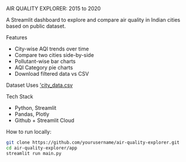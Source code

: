 AIR QUALITY EXPLORER: 2015 to 2020

A Streamlit dashboard to explore and compare air quality in Indian cities based on public dataset.


Features
- City-wise AQI trends over time
- Compare two cities side-by-side
- Pollutant-wise bar charts
- AQI Category pie charts 
- Download filtered data vs CSV

Dataset
Uses ['city_data.csv](https://www.kaggle.com/datasets/rohanrao/air-quality-data-in-india)

Tech Stack
- Python, Streamlit
- Pandas, Plotly
- Github + Streamlit Cloud

How to run locally:
```bash
git clone https://github.com/yourusername/air-quality-explorer.git
cd air-quality-explorer/app
streamlit run main.py

